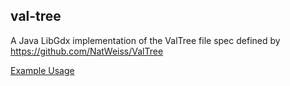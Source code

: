 ## val-tree

A Java LibGdx implementation of the ValTree file spec defined by https://github.com/NatWeiss/ValTree

[Example Usage][1]    
    
[1]: https://github.com/born2snipe/val-tree/blob/master/src/test/java/com/github/born2snipe/valtree/ExampleTest.java "example"

